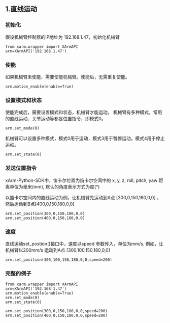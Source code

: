## 1.直线运动

### 初始化
假设机械臂控制器的IP地址为 192.168.1.47，初始化机械臂
```
from xarm.wrapper import XArmAPI  
arm=XArmAPI('192.168.1.47')
```
### 使能
如果机械臂未使能，需要使能机械臂。使能后，无需重复使能。
```
arm.motion_enable(enable=True)
```
### 设置模式和状态
使能完成后，需要设置模式和状态，机械臂才能运动。
机械臂有多种模式，常用的直线运动、关节运动等都是位置指令，即模式0。

```
arm.set_mode(0)
```
机械臂可以设置多种模式，模式0用于运动，模式3用于暂停运动，模式4用于停止运动。
```
arm.set_state(0)
```

### 发送位置指令
xArm-Python-SDK中，笛卡尔位置为笛卡尔空间中的 x, y, z, roll, pitch, yaw
距离单位为毫米(mm), 默认的角度表示方式为度(°)

以笛卡尔空间内的直线运动为例，让机械臂先运动到A点 [300,0,150,180,0,0] ，然后运动到B点[400,0,150,180,0,0]


```
arm.set_position(300,0,150,180,0,0)  
arm.set_position(400,0,150,180,0,0)
```

### 速度
直线运动set_postion()接口中，速度以speed 参数传入，单位为mm/s.
例如，让机械臂以200mm/s 运动到A点 [300,100,150,180,0,0]

```
arm.set_position(300,100,150,180,0,0,speed=200)
```


### 完整的例子
```
from xarm.wrapper import XArmAPI  
arm=XArmAPI('192.168.1.47')  
arm.motion_enable(enable=True)  
arm.set_mode(0)  
arm.set_state(0)  
  
arm.set_position(300,0,150,180,0,0,speed=200)  
arm.set_position(400,0,150,180,0,0,speed=200)
```

